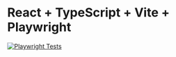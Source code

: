 # React + TypeScript + Vite + Playwright

[![Playwright Tests](https://github.com/emildokukin/todo/actions/workflows/playwright.yml/badge.svg?branch=main)](https://github.com/emildokukin/todo/actions/workflows/playwright.yml)
